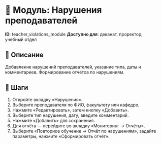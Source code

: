 # 📘 Модуль: Нарушения преподавателей
**ID**: teacher_violations_module
**Доступно для**: деканат, проректор, учебный отдел

## 📝 Описание
Добавление нарушений преподавателей, указание типа, даты и комментариев. Формирование отчётов по нарушениям.

## 🩜 Шаги
1. Откройте вкладку «Нарушения».
2. Выберите преподавателя по ФИО, факультету или кафедре.
3. Нажмите «Редактировать», затем кнопку «Добавить».
4. Выберите тип нарушения, дату, введите комментарий.
5. Нажмите «Добавить» для сохранения.
6. Для отчёта — перейдите во вкладку «Мониторинг → Отчёты».
7. Выберите «Повторное обучение → Отчёт по нарушениям», задайте параметры, нажмите «Сформировать отчёт».
